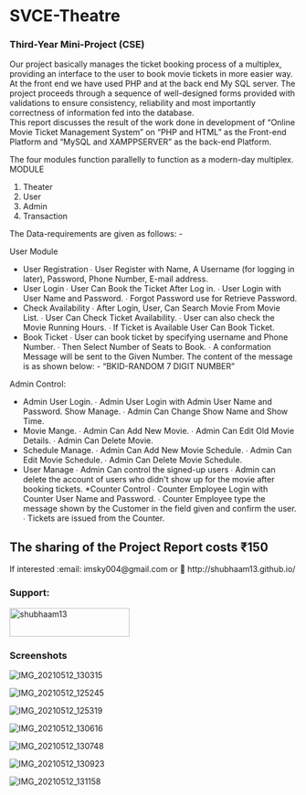 # SVCE-Theatre
<h3> Third-Year Mini-Project (CSE)</h3>
<p> Our project basically manages the ticket booking process of a multiplex, providing an interface to the user to book movie tickets in more easier way. At the front end we have used PHP and at the back end My SQL server. The project proceeds through a sequence of well-designed forms provided with validations to ensure consistency, reliability and most importantly correctness of information fed into the database.
<Br>This report discusses the result of the work done in development of “Online Movie Ticket Management System” on “PHP and HTML” as the Front-end Platform and “MySQL and XAMPPSERVER” as the back-end Platform.
</p>
<P>The four modules function parallelly to function as a modern-day multiplex.
                             MODULE

1. Theater 
2. User
3. Admin 
4. Transaction
</p>
<P> 
The Data-requirements are given as follows: - 

User Module

* User Registration 
∙ User Register with Name, A Username (for logging in later), Password, Phone Number, E-mail address. 
* User Login 
∙ User Can Book the Ticket After Log in. 
∙ User Login with User Name and Password. 
∙ Forgot Password use for Retrieve Password. 
* Check Availability 
∙ After Login, User, Can Search Movie From Movie List. 
∙ User Can Check Ticket Availability. 
∙ User can also check the Movie Running Hours. 
∙ If Ticket is Available User Can Book Ticket. 
* Book Ticket
∙ User can book ticket by specifying username and Phone Number. 
∙ Then Select Number of Seats to Book. 
∙ A conformation Message will be sent to the Given Number. The content of the message is as shown below: - 
                            “BKID-RANDOM 7 DIGIT NUMBER”






Admin Control: 
* Admin User Login. 
∙ Admin User Login with Admin User Name and Password. 
 Show Manage. 
∙ Admin Can Change Show Name and Show Time. 
* Movie Mange. 
∙ Admin Can Add New Movie. 
∙ Admin Can Edit Old Movie Details. 
∙ Admin Can Delete Movie.
 * Schedule Manage. 
∙ Admin Can Add New Movie Schedule. 
∙ Admin Can Edit Movie Schedule. 
∙ Admin Can Delete Movie Schedule. 
* User Manage 
∙ Admin Can control the signed-up users 
∙ Admin can delete the account of users who didn't show up for the movie after booking tickets. 
*Counter Control 
∙ Counter Employee Login with Counter User Name and Password.
 ∙ Counter Employee type the message shown by the Customer in the field given and confirm the user. 
∙ Tickets are issued from the Counter.
</p>

<h2>The sharing of the Project Report costs ₹150</h2>

<p> If interested :email: imsky004@gmail.com  or 🔗 http://shubhaam13.github.io/ </p>

<h3 align="left">Support:</h3>
<p><a href="https://www.buymeacoffee.com/shubhaam13"> <img align="center" src="https://cdn.buymeacoffee.com/buttons/v2/default-yellow.png" height="50" width="210" alt="shubhaam13" /></a></p>

<h3>Screenshots</h3>

![IMG_20210512_130315](https://user-images.githubusercontent.com/55135227/117939239-7f8c6000-b325-11eb-85b1-c68f93eb10ff.jpg)

![IMG_20210512_125245](https://user-images.githubusercontent.com/55135227/117939248-81562380-b325-11eb-83ee-02016450d94e.jpg)

![IMG_20210512_125319](https://user-images.githubusercontent.com/55135227/117939252-81562380-b325-11eb-937e-a9c826efe00e.jpg)

![IMG_20210512_130616](https://user-images.githubusercontent.com/55135227/117939254-81eeba00-b325-11eb-8833-94d3df8b5497.jpg)

![IMG_20210512_130748](https://user-images.githubusercontent.com/55135227/117939256-82875080-b325-11eb-99cf-3165ef15977b.jpg)

![IMG_20210512_130923](https://user-images.githubusercontent.com/55135227/117939258-831fe700-b325-11eb-9998-1d5da1bcb537.jpg)

![IMG_20210512_131158](https://user-images.githubusercontent.com/55135227/117939366-992da780-b325-11eb-84cf-4c3a9341f4c2.jpg)

